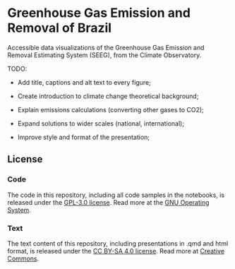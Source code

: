 # Greenhouse Gas Emission and Removal of Brazil

Accessible data visualizations of the Greenhouse Gas Emission and Removal Estimating System (SEEG), from the Climate Observatory.

TODO:

- Add title, captions and alt text to every figure;

- Create introduction to climate change theoretical background;

- Explain emissions calculations (converting other gases to CO2);

- Expand solutions to wider scales (national, international);

- Improve style and format of the presentation;

## License

### Code

The code in this repository, including all code samples in the notebooks, is released under the [GPL-3.0 license](LICENSE-CODE). Read more at the [GNU Operating System](https://www.gnu.org/licenses/gpl-3.0.html).

### Text
The text content of this repository, including presentations in .qmd and html format, is released under the [CC BY-SA 4.0 license](LICENSE-TEXT). Read more at [Creative Commons](https://creativecommons.org/licenses/by-sa/4.0/).